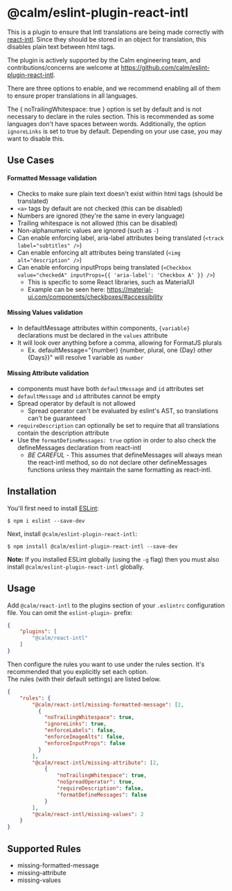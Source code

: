 # @calm/eslint-plugin-react-intl

This is a plugin to ensure that Intl translations are being made correctly with [react-intl](https://www.npmjs.com/package/react-intl).
Since they should be stored in an object for translation, this disables plain
text between html tags.

The plugin is actively supported by the Calm engineering team, and contributions/concerns are welcome at https://github.com/calm/eslint-plugin-react-intl.

There are three options to enable, and we recommend enabling all of them to ensure
proper translations in all languages.

The { noTrailingWhitespace: true } option is set by default and is not necessary to declare in the rules section.
This is recommended as some languages don't have spaces between words.
Additionally, the option `ignoreLinks` is set to true by default. Depending on your
use case, you may want to disable this.

## Use Cases

#### Formatted Message validation
* Checks to make sure plain text doesn't exist within html tags (should be translated)
* `<a>` tags by default are not checked (this can be disabled)
* Numbers are ignored (they're the same in every language)
* Trailing whitespace is not allowed (this can be disabled)
* Non-alphanumeric values are ignored (such as `-`)
* Can enable enforcing label, aria-label attributes being translated (`<track label="subtitles" />`)
* Can enable enforcing alt attributes being translated (`<img alt="description" />`)
* Can enable enforcing inputProps being translated (`<Checkbox value="checkedA" inputProps={{ 'aria-label': 'Checkbox A' }} />`)
  * This is specific to some React libraries, such as MaterialUI
  * Example can be seen here: https://material-ui.com/components/checkboxes/#accessibility

#### Missing Values validation
* In defaultMessage attributes within <FormattedMessage/> components, `{variable}` declarations must be declared in the `values` attribute
* It will look over anything before a comma, allowing for FormatJS plurals
  * Ex. defaultMessage="{number} {number, plural, one {Day} other {Days}}" will resolve 1 variable as `number`

#### Missing Attribute validation
* <FormattedMessage/> components must have both `defaultMessage` and `id` attributes set
* `defaultMessage` and `id` attributes cannot be empty
* Spread operator by default is not allowed
  * Spread operator can't be evaluated by eslint's AST, so translations can't be guaranteed
* `requireDescription` can optionally be set to require that all translations contain the description attribute
* Use the `formatDefineMessages: true` option in order to also check the defineMessages declaration from react-intl
  * *BE CAREFUL* - This assumes that defineMessages will always mean the react-intl method, so do not declare other defineMessages functions unless they maintain the same formatting as react-intl.

## Installation

You'll first need to install [ESLint](http://eslint.org):

```
$ npm i eslint --save-dev
```

Next, install `@calm/eslint-plugin-react-intl`:

```
$ npm install @calm/eslint-plugin-react-intl --save-dev
```

**Note:** If you installed ESLint globally (using the `-g` flag) then you must also install `@calm/eslint-plugin-react-intl` globally.

## Usage

Add `@calm/react-intl` to the plugins section of your `.eslintrc` configuration file. You can omit the `eslint-plugin-` prefix:

```json
{
    "plugins": [
        "@calm/react-intl"
    ]
}
```


Then configure the rules you want to use under the rules section.
It's recommended that you explicitly set each option.
<br />
The rules (with their default settings) are listed below.

```json
{
    "rules": {
        "@calm/react-intl/missing-formatted-message": [2,
          {
            "noTrailingWhitespace": true,
            "ignoreLinks": true,
            "enforceLabels": false,
            "enforceImageAlts": false,
            "enforceInputProps": false
          }
        ],
        "@calm/react-intl/missing-attribute": [2,
            {
                "noTrailingWhitespace": true,
                "noSpreadOperator": true,
                "requireDescription": false,
                "formatDefineMessages": false
            }
        ],
        "@calm/react-intl/missing-values": 2
    }
}
```

## Supported Rules

* missing-formatted-message
* missing-attribute
* missing-values
